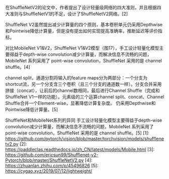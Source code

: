 

<!--
 * @version:
 * @Author:  StevenJokess https://github.com/StevenJokess
 * @Date: 2020-11-29 18:53:11
 * @LastEditors:  StevenJokess https://github.com/StevenJokess
 * @LastEditTime: 2020-12-30 20:40:47
 * @Description:
 * @TODO::
 * @Reference:
-->
在ShuffleNetV2的论文中，作者提出了设计轻量级网络的四大准则，并且根据四大准则与ShuffleNetV1的不足，设计了ShuffleNetV2网络。[2]


ShuﬄeNet V2虽然提出减少计算量的四个原则，基本卷积单元仍采用Depthwise和Pointwise降低计算量，但是没有提出如何实现提高准确率，推断延迟等评价指标。

对比MobileNet V1&V2，ShuﬄeNet V1&V2模型（图17），手工设计轻量化模型主要得益于depth-wise convolution减少计算量，而解决信息不流畅的问题，MobileNet 系列采用了 point-wise convolution，ShuffleNet 采用的是 channel shuffle。[4]

channel split，通道分割将输入的feature maps分为两部分：一个分支为shortcut流，另一个分支含三个卷积（且三个分支的通道数一样）。分支合并采用拼接（concat），让前后的channel数相同，最后进行Channel Shuffle（完成和ShuffleNet V1一样的功能）。元素级的三个运算channel split、concat、Channel Shuffle合并一个Element-wise，显著降低计算复杂度。
仍采用Depthwise和Pointwise降低计算量。[5]

ShuffleNet和MobileNet系列的异同
手工设计轻量化模型主要得益于depth-wise convolution减少计算量，而解决信息不流畅的问题，MobileNet 系列采用了 point-wise convolution，ShuffleNet 采用的是 channel shuffle。[5]
[1]: https://github.com/pytorch/vision/blob/master/torchvision/models/shufflenetv2.py
[2]: https://paddleclas.readthedocs.io/zh_CN/latest/models/Mobile.html
[3]: https://github.com/ericsun99/Shufflenet-v2-Pytorch/blob/master/ShuffleNetV2.py
[4]: https://zhuanlan.zhihu.com/p/45496826
[5]: https://cygao.xyz/2019/07/12/lightweight/
